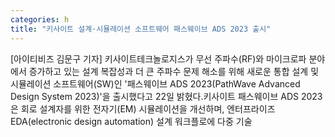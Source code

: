 ```yaml
---
categories: h
title: "키사이트 설계·시뮬레이션 소프트웨어 패스웨이브 ADS 2023 출시"
---
```

[아이티비즈 김문구 기자] 키사이트테크놀로지스가 무선 주파수(RF)와 마이크로파 분야에서 증가하고 있는 설계 복잡성과 더 큰 주파수 문제 해소를 위해 새로운 통합 설계 및 시뮬레이션 소프트웨어(SW)인 &#39;패스웨이브 ADS 2023(PathWave Advanced Design System 2023)&#39;을 출시했다고 22일 밝혔다.키사이트 패스웨이브 ADS 2023은 회로 설계자를 위한 전자기(EM) 시뮬레이션을 개선하며, 엔터프라이즈 EDA(electronic design automation) 설계 워크플로에 다중 기술